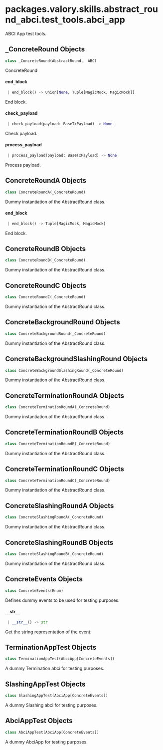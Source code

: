<a name="packages.valory.skills.abstract_round_abci.test_tools.abci_app"></a>
# packages.valory.skills.abstract`_`round`_`abci.test`_`tools.abci`_`app

ABCI App test tools.

<a name="packages.valory.skills.abstract_round_abci.test_tools.abci_app._ConcreteRound"></a>
## `_`ConcreteRound Objects

```python
class _ConcreteRound(AbstractRound,  ABC)
```

ConcreteRound

<a name="packages.valory.skills.abstract_round_abci.test_tools.abci_app._ConcreteRound.end_block"></a>
#### end`_`block

```python
 | end_block() -> Union[None, Tuple[MagicMock, MagicMock]]
```

End block.

<a name="packages.valory.skills.abstract_round_abci.test_tools.abci_app._ConcreteRound.check_payload"></a>
#### check`_`payload

```python
 | check_payload(payload: BaseTxPayload) -> None
```

Check payload.

<a name="packages.valory.skills.abstract_round_abci.test_tools.abci_app._ConcreteRound.process_payload"></a>
#### process`_`payload

```python
 | process_payload(payload: BaseTxPayload) -> None
```

Process payload.

<a name="packages.valory.skills.abstract_round_abci.test_tools.abci_app.ConcreteRoundA"></a>
## ConcreteRoundA Objects

```python
class ConcreteRoundA(_ConcreteRound)
```

Dummy instantiation of the AbstractRound class.

<a name="packages.valory.skills.abstract_round_abci.test_tools.abci_app.ConcreteRoundA.end_block"></a>
#### end`_`block

```python
 | end_block() -> Tuple[MagicMock, MagicMock]
```

End block.

<a name="packages.valory.skills.abstract_round_abci.test_tools.abci_app.ConcreteRoundB"></a>
## ConcreteRoundB Objects

```python
class ConcreteRoundB(_ConcreteRound)
```

Dummy instantiation of the AbstractRound class.

<a name="packages.valory.skills.abstract_round_abci.test_tools.abci_app.ConcreteRoundC"></a>
## ConcreteRoundC Objects

```python
class ConcreteRoundC(_ConcreteRound)
```

Dummy instantiation of the AbstractRound class.

<a name="packages.valory.skills.abstract_round_abci.test_tools.abci_app.ConcreteBackgroundRound"></a>
## ConcreteBackgroundRound Objects

```python
class ConcreteBackgroundRound(_ConcreteRound)
```

Dummy instantiation of the AbstractRound class.

<a name="packages.valory.skills.abstract_round_abci.test_tools.abci_app.ConcreteBackgroundSlashingRound"></a>
## ConcreteBackgroundSlashingRound Objects

```python
class ConcreteBackgroundSlashingRound(_ConcreteRound)
```

Dummy instantiation of the AbstractRound class.

<a name="packages.valory.skills.abstract_round_abci.test_tools.abci_app.ConcreteTerminationRoundA"></a>
## ConcreteTerminationRoundA Objects

```python
class ConcreteTerminationRoundA(_ConcreteRound)
```

Dummy instantiation of the AbstractRound class.

<a name="packages.valory.skills.abstract_round_abci.test_tools.abci_app.ConcreteTerminationRoundB"></a>
## ConcreteTerminationRoundB Objects

```python
class ConcreteTerminationRoundB(_ConcreteRound)
```

Dummy instantiation of the AbstractRound class.

<a name="packages.valory.skills.abstract_round_abci.test_tools.abci_app.ConcreteTerminationRoundC"></a>
## ConcreteTerminationRoundC Objects

```python
class ConcreteTerminationRoundC(_ConcreteRound)
```

Dummy instantiation of the AbstractRound class.

<a name="packages.valory.skills.abstract_round_abci.test_tools.abci_app.ConcreteSlashingRoundA"></a>
## ConcreteSlashingRoundA Objects

```python
class ConcreteSlashingRoundA(_ConcreteRound)
```

Dummy instantiation of the AbstractRound class.

<a name="packages.valory.skills.abstract_round_abci.test_tools.abci_app.ConcreteSlashingRoundB"></a>
## ConcreteSlashingRoundB Objects

```python
class ConcreteSlashingRoundB(_ConcreteRound)
```

Dummy instantiation of the AbstractRound class.

<a name="packages.valory.skills.abstract_round_abci.test_tools.abci_app.ConcreteEvents"></a>
## ConcreteEvents Objects

```python
class ConcreteEvents(Enum)
```

Defines dummy events to be used for testing purposes.

<a name="packages.valory.skills.abstract_round_abci.test_tools.abci_app.ConcreteEvents.__str__"></a>
#### `__`str`__`

```python
 | __str__() -> str
```

Get the string representation of the event.

<a name="packages.valory.skills.abstract_round_abci.test_tools.abci_app.TerminationAppTest"></a>
## TerminationAppTest Objects

```python
class TerminationAppTest(AbciApp[ConcreteEvents])
```

A dummy Termination abci for testing purposes.

<a name="packages.valory.skills.abstract_round_abci.test_tools.abci_app.SlashingAppTest"></a>
## SlashingAppTest Objects

```python
class SlashingAppTest(AbciApp[ConcreteEvents])
```

A dummy Slashing abci for testing purposes.

<a name="packages.valory.skills.abstract_round_abci.test_tools.abci_app.AbciAppTest"></a>
## AbciAppTest Objects

```python
class AbciAppTest(AbciApp[ConcreteEvents])
```

A dummy AbciApp for testing purposes.


